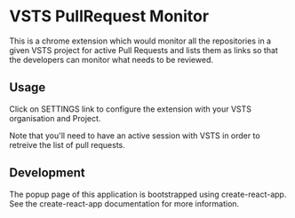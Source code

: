 # VSTS PullRequest Monitor

This is a chrome extension which would monitor all the repositories in a given VSTS project for active Pull Requests and lists them as links so that the developers can monitor what needs to be reviewed.

## Usage

Click on SETTINGS link to configure the extension with your VSTS organisation and Project.

Note that you'll need to have an active session with VSTS in order to retreive the list of pull requests.

## Development

The popup page of this application is bootstrapped using create-react-app. See the create-react-app documentation for more information.
